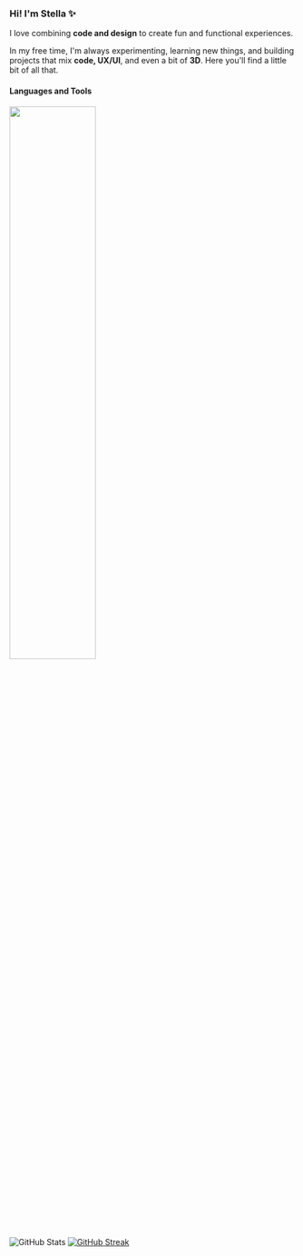 ### Hi! I'm Stella ✨
I love combining **code and design** to create fun and functional experiences.

In my free time, I'm always experimenting, learning new things, and building projects that mix **code, UX/UI**, and even a bit of **3D**.
Here you'll find a little bit of all that.

#### Languages and Tools
<div align="left">
<p>
    <a>
        <img src="https://skillicons.dev/icons?i=py,cs,javascript,typescript,html,css,threejs,blender,figma,visualstudio,unity" width="55%" height="50%"/>
    </a>
</p>
</div>
<br>    

![GitHub Stats](https://github-readme-stats.vercel.app/api?username=stelltriz&show_icons=true&theme=dark)
[![GitHub Streak](https://streak-stats.demolab.com?user=stelltriz&theme=dark)](https://git.io/streak-stats)

